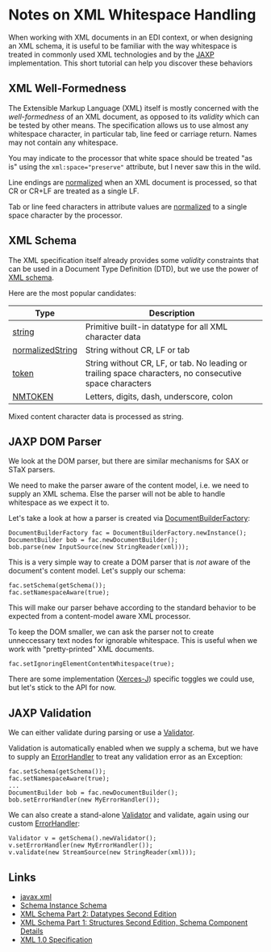 # Notes on XML Whitespace Handling

When working with XML documents in an EDI context, or when designing an XML schema, it is useful to be familiar with the way whitespace is treated in commonly used XML technologies and by the [JAXP](https://docs.oracle.com/javase/tutorial/jaxp/index.html) implementation. This short tutorial can help you discover these behaviors

## XML Well-Formedness

The Extensible Markup Language (XML) itself is mostly concerned with the _well-formedness_ of an XML document, as opposed to its _validity_ which can be tested by other means. The specification allows us to use almost any whitespace character, in particular tab, line feed or carriage return. Names may not contain any whitespace.

You may indicate to the processor that white space should be treated "as is" using the `xml:space="preserve"` attribute, but I never saw this in the wild.

Line endings are [normalized](https://www.w3.org/TR/REC-xml/#sec-line-ends) when an XML document is processed, so that CR or CR+LF are treated as a single LF.

Tab or line feed characters in attribute values are [normalized](https://www.w3.org/TR/REC-xml/#AVNormalize) to a single space character by the processor.

## XML Schema

The XML specification itself already provides some _validity_ constraints that can be used in a Document Type Definition (DTD), but we use the power of [XML schema](https://www.w3.org/TR/2004/REC-xmlschema-1).

Here are the most popular candidates:

Type | Description
---- | -----------
[string](https://www.w3.org/TR/xmlschema-2/#string) | Primitive built-in datatype for all XML character data
[normalizedString](https://www.w3.org/TR/xmlschema-2/#normalizedString) | String without CR, LF or tab
[token](https://www.w3.org/TR/xmlschema-2/#token) | String without CR, LF, or tab. No leading or trailing space characters, no consecutive space characters
[NMTOKEN](https://www.w3.org/TR/xmlschema-2/#NMTOKEN) | Letters, digits, dash, underscore, colon

Mixed content character data is processed as string.

## JAXP DOM Parser

We look at the DOM parser, but there are similar mechanisms for SAX or STaX parsers.

We need to make the parser aware of the content model, i.e. we need to supply an XML schema. Else the parser will not be able to handle whitespace as we expect it to.

Let's take a look at how a parser is created via [DocumentBuilderFactory](https://devdocs.io/openjdk~11/java.xml/javax/xml/parsers/documentbuilderfactory):

```
DocumentBuilderFactory fac = DocumentBuilderFactory.newInstance();
DocumentBuilder bob = fac.newDocumentBuilder();
bob.parse(new InputSource(new StringReader(xml)));
```

This is a very simple way to create a DOM parser that is _not_ aware of the document's content model. Let's supply our schema:

```
fac.setSchema(getSchema());
fac.setNamespaceAware(true);
```

This will make our parser behave according to the standard behavior to be expected from a content-model aware XML processor.

To keep the DOM smaller, we can ask the parser not to create unneccessary text nodes for ignorable whitespace. This is useful when we work with "pretty-printed" XML documents.

```
fac.setIgnoringElementContentWhitespace(true);
```

There are some implementation ([Xerces-J](https://xerces.apache.org/xerces-j/features.html)) specific toggles we could use, but let's stick to the API for now.

## JAXP Validation

We can either validate during parsing or use a [Validator](https://devdocs.io/openjdk~11/java.xml/javax/xml/validation/validator).

Validation is automatically enabled when we supply a schema, but we have to supply an [ErrorHandler](https://devdocs.io/openjdk~11/java.xml/org/xml/sax/errorhandler) to treat any validation error as an Exception:

```
fac.setSchema(getSchema());
fac.setNamespaceAware(true);
...
DocumentBuilder bob = fac.newDocumentBuilder();
bob.setErrorHandler(new MyErrorHandler());
```

We can also create a stand-alone [Validator](https://devdocs.io/openjdk~11/java.xml/javax/xml/validation/validator) and validate, again using our custom [ErrorHandler](https://devdocs.io/openjdk~11/java.xml/org/xml/sax/errorhandler):

```
Validator v = getSchema().newValidator();
v.setErrorHandler(new MyErrorHandler());
v.validate(new StreamSource(new StringReader(xml)));
```

## Links

* [javax.xml](https://devdocs.io/openjdk~11/java.xml/module-summary)
* [Schema Instance Schema](https://www.w3.org/2001/XMLSchema.xsd)
* [XML Schema Part 2: Datatypes Second Edition](https://www.w3.org/TR/xmlschema-2)
* [XML Schema Part 1: Structures Second Edition, Schema Component Details](https://www.w3.org/TR/2004/REC-xmlschema-1-20041028/structures.html#components)
* [XML 1.0 Specification](https://www.w3.org/TR/REC-xml/)